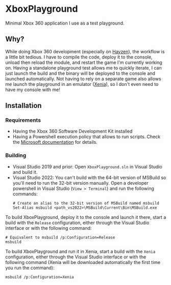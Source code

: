 # XboxPlayground
Minimal Xbox 360 application I use as a test playground.

## Why?
While doing Xbox 360 development (especially on [Hayzen](https://github.com/ClementDreptin/Hayzen)), the workflow is a little bit tedious. I have to compile the code, deploy it to the console, unload then reload the module, and restart the game I'm currently working on.
Having a standalone playground test allows me to quickly iterate, I can just launch the build and the binary will be deployed to the console and launched automatically.
Not having to rely on a separate game also allows me launch the playground in an emulator ([Xenia](https://xenia.jp)), so I don't even need to have my console with me!

## Installation

### Requirements
- Having the Xbox 360 Software Development Kit installed
- Having a Powershell execution policy that allows to run scripts. Check the [Microsoft documentation](https://learn.microsoft.com/en-us/powershell/module/microsoft.powershell.core/about/about_execution_policies) for details.

### Building
- Visual Studio 2019 and prior: Open `XboxPlayground.sln` in Visual Studio and build it.
- Visual Studio 2022: You can't build with the 64-bit version of MSBuild so you'll need to run the 32-bit version manually. Open a developer powershell in Visual Studio (`View > Terminal`) and run the following commands:
    ```PS1
    # Create an alias to the 32-bit version of MSBuild named msbuild
    Set-Alias msbuild <path_vs2022>\MSBuild\Current\Bin\MSBuild.exe
    ```

To build XboxPlayground, deploy it to the console and launch it there, start a build with the `Release` configuration, either through the Visual Studio interface or with the following command:
```PS1
# Equivalent to msbuild /p:Configuration=Release
msbuild
```
To build XboxPlayground and run it in Xenia, start a build with the `Xenia` configuration, either through the Visual Studio interface or with the following command (Xenia will be downloaded automatically the first time you run the command):
```PS1
msbuild /p:Configuration=Xenia
```
